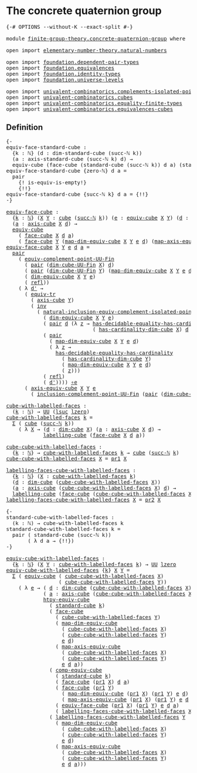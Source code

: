 # The concrete quaternion group

<pre class="Agda"><a id="42" class="Symbol">{-#</a> <a id="46" class="Keyword">OPTIONS</a> <a id="54" class="Pragma">--without-K</a> <a id="66" class="Pragma">--exact-split</a> <a id="80" class="Symbol">#-}</a>

<a id="85" class="Keyword">module</a> <a id="92" href="finite-group-theory.concrete-quaternion-group.html" class="Module">finite-group-theory.concrete-quaternion-group</a> <a id="138" class="Keyword">where</a>

<a id="145" class="Keyword">open</a> <a id="150" class="Keyword">import</a> <a id="157" href="elementary-number-theory.natural-numbers.html" class="Module">elementary-number-theory.natural-numbers</a>

<a id="199" class="Keyword">open</a> <a id="204" class="Keyword">import</a> <a id="211" href="foundation.dependent-pair-types.html" class="Module">foundation.dependent-pair-types</a>
<a id="243" class="Keyword">open</a> <a id="248" class="Keyword">import</a> <a id="255" href="foundation.equivalences.html" class="Module">foundation.equivalences</a>
<a id="279" class="Keyword">open</a> <a id="284" class="Keyword">import</a> <a id="291" href="foundation.identity-types.html" class="Module">foundation.identity-types</a>
<a id="317" class="Keyword">open</a> <a id="322" class="Keyword">import</a> <a id="329" href="foundation.universe-levels.html" class="Module">foundation.universe-levels</a>

<a id="357" class="Keyword">open</a> <a id="362" class="Keyword">import</a> <a id="369" href="univalent-combinatorics.complements-isolated-points.html" class="Module">univalent-combinatorics.complements-isolated-points</a>
<a id="421" class="Keyword">open</a> <a id="426" class="Keyword">import</a> <a id="433" href="univalent-combinatorics.cubes.html" class="Module">univalent-combinatorics.cubes</a>
<a id="463" class="Keyword">open</a> <a id="468" class="Keyword">import</a> <a id="475" href="univalent-combinatorics.equality-finite-types.html" class="Module">univalent-combinatorics.equality-finite-types</a>
<a id="521" class="Keyword">open</a> <a id="526" class="Keyword">import</a> <a id="533" href="univalent-combinatorics.equivalences-cubes.html" class="Module">univalent-combinatorics.equivalences-cubes</a>
</pre>
## Definition

<pre class="Agda"><a id="604" class="Comment">{-
equiv-face-standard-cube :
  {k : ℕ} (d : dim-standard-cube (succ-ℕ k))
  (a : axis-standard-cube (succ-ℕ k) d) →
  equiv-cube (face-cube (standard-cube (succ-ℕ k)) d a) (standard-cube k)
equiv-face-standard-cube {zero-ℕ} d a =
  pair
    {! is-equiv-is-empty!}
    {!!}
equiv-face-standard-cube {succ-ℕ k} d a = {!!}
-}</a>

<a id="equiv-face-cube"></a><a id="929" href="finite-group-theory.concrete-quaternion-group.html#929" class="Function">equiv-face-cube</a> <a id="945" class="Symbol">:</a>
  <a id="949" class="Symbol">{</a><a id="950" href="finite-group-theory.concrete-quaternion-group.html#950" class="Bound">k</a> <a id="952" class="Symbol">:</a> <a id="954" href="elementary-number-theory.natural-numbers.html#1444" class="Datatype">ℕ</a><a id="955" class="Symbol">}</a> <a id="957" class="Symbol">(</a><a id="958" href="finite-group-theory.concrete-quaternion-group.html#958" class="Bound">X</a> <a id="960" href="finite-group-theory.concrete-quaternion-group.html#960" class="Bound">Y</a> <a id="962" class="Symbol">:</a> <a id="964" href="univalent-combinatorics.cubes.html#702" class="Function">cube</a> <a id="969" class="Symbol">(</a><a id="970" href="elementary-number-theory.natural-numbers.html#1478" class="InductiveConstructor">succ-ℕ</a> <a id="977" href="finite-group-theory.concrete-quaternion-group.html#950" class="Bound">k</a><a id="978" class="Symbol">))</a> <a id="981" class="Symbol">(</a><a id="982" href="finite-group-theory.concrete-quaternion-group.html#982" class="Bound">e</a> <a id="984" class="Symbol">:</a> <a id="986" href="univalent-combinatorics.equivalences-cubes.html#1312" class="Function">equiv-cube</a> <a id="997" href="finite-group-theory.concrete-quaternion-group.html#958" class="Bound">X</a> <a id="999" href="finite-group-theory.concrete-quaternion-group.html#960" class="Bound">Y</a><a id="1000" class="Symbol">)</a> <a id="1002" class="Symbol">(</a><a id="1003" href="finite-group-theory.concrete-quaternion-group.html#1003" class="Bound">d</a> <a id="1005" class="Symbol">:</a> <a id="1007" href="univalent-combinatorics.cubes.html#862" class="Function">dim-cube</a> <a id="1016" href="finite-group-theory.concrete-quaternion-group.html#958" class="Bound">X</a><a id="1017" class="Symbol">)</a>
  <a id="1021" class="Symbol">(</a><a id="1022" href="finite-group-theory.concrete-quaternion-group.html#1022" class="Bound">a</a> <a id="1024" class="Symbol">:</a> <a id="1026" href="univalent-combinatorics.cubes.html#1511" class="Function">axis-cube</a> <a id="1036" href="finite-group-theory.concrete-quaternion-group.html#958" class="Bound">X</a> <a id="1038" href="finite-group-theory.concrete-quaternion-group.html#1003" class="Bound">d</a><a id="1039" class="Symbol">)</a> <a id="1041" class="Symbol">→</a>
  <a id="1045" href="univalent-combinatorics.equivalences-cubes.html#1312" class="Function">equiv-cube</a>
    <a id="1060" class="Symbol">(</a> <a id="1062" href="univalent-combinatorics.cubes.html#3228" class="Function">face-cube</a> <a id="1072" href="finite-group-theory.concrete-quaternion-group.html#958" class="Bound">X</a> <a id="1074" href="finite-group-theory.concrete-quaternion-group.html#1003" class="Bound">d</a> <a id="1076" href="finite-group-theory.concrete-quaternion-group.html#1022" class="Bound">a</a><a id="1077" class="Symbol">)</a>
    <a id="1083" class="Symbol">(</a> <a id="1085" href="univalent-combinatorics.cubes.html#3228" class="Function">face-cube</a> <a id="1095" href="finite-group-theory.concrete-quaternion-group.html#960" class="Bound">Y</a> <a id="1097" class="Symbol">(</a><a id="1098" href="univalent-combinatorics.equivalences-cubes.html#1614" class="Function">map-dim-equiv-cube</a> <a id="1117" href="finite-group-theory.concrete-quaternion-group.html#958" class="Bound">X</a> <a id="1119" href="finite-group-theory.concrete-quaternion-group.html#960" class="Bound">Y</a> <a id="1121" href="finite-group-theory.concrete-quaternion-group.html#982" class="Bound">e</a> <a id="1123" href="finite-group-theory.concrete-quaternion-group.html#1003" class="Bound">d</a><a id="1124" class="Symbol">)</a> <a id="1126" class="Symbol">(</a><a id="1127" href="univalent-combinatorics.equivalences-cubes.html#1937" class="Function">map-axis-equiv-cube</a> <a id="1147" href="finite-group-theory.concrete-quaternion-group.html#958" class="Bound">X</a> <a id="1149" href="finite-group-theory.concrete-quaternion-group.html#960" class="Bound">Y</a> <a id="1151" href="finite-group-theory.concrete-quaternion-group.html#982" class="Bound">e</a> <a id="1153" href="finite-group-theory.concrete-quaternion-group.html#1003" class="Bound">d</a> <a id="1155" href="finite-group-theory.concrete-quaternion-group.html#1022" class="Bound">a</a><a id="1156" class="Symbol">))</a>
<a id="1159" href="finite-group-theory.concrete-quaternion-group.html#929" class="Function">equiv-face-cube</a> <a id="1175" href="finite-group-theory.concrete-quaternion-group.html#1175" class="Bound">X</a> <a id="1177" href="finite-group-theory.concrete-quaternion-group.html#1177" class="Bound">Y</a> <a id="1179" href="finite-group-theory.concrete-quaternion-group.html#1179" class="Bound">e</a> <a id="1181" href="finite-group-theory.concrete-quaternion-group.html#1181" class="Bound">d</a> <a id="1183" href="finite-group-theory.concrete-quaternion-group.html#1183" class="Bound">a</a> <a id="1185" class="Symbol">=</a>
  <a id="1189" href="foundation-core.dependent-pair-types.html#575" class="InductiveConstructor">pair</a>
    <a id="1198" class="Symbol">(</a> <a id="1200" href="univalent-combinatorics.complements-isolated-points.html#4435" class="Function">equiv-complement-point-UU-Fin</a>
      <a id="1236" class="Symbol">(</a> <a id="1238" href="foundation-core.dependent-pair-types.html#575" class="InductiveConstructor">pair</a> <a id="1243" class="Symbol">(</a><a id="1244" href="univalent-combinatorics.cubes.html#785" class="Function">dim-cube-UU-Fin</a> <a id="1260" href="finite-group-theory.concrete-quaternion-group.html#1175" class="Bound">X</a><a id="1261" class="Symbol">)</a> <a id="1263" href="finite-group-theory.concrete-quaternion-group.html#1181" class="Bound">d</a><a id="1264" class="Symbol">)</a>
      <a id="1272" class="Symbol">(</a> <a id="1274" href="foundation-core.dependent-pair-types.html#575" class="InductiveConstructor">pair</a> <a id="1279" class="Symbol">(</a><a id="1280" href="univalent-combinatorics.cubes.html#785" class="Function">dim-cube-UU-Fin</a> <a id="1296" href="finite-group-theory.concrete-quaternion-group.html#1177" class="Bound">Y</a><a id="1297" class="Symbol">)</a> <a id="1299" class="Symbol">(</a><a id="1300" href="univalent-combinatorics.equivalences-cubes.html#1614" class="Function">map-dim-equiv-cube</a> <a id="1319" href="finite-group-theory.concrete-quaternion-group.html#1175" class="Bound">X</a> <a id="1321" href="finite-group-theory.concrete-quaternion-group.html#1177" class="Bound">Y</a> <a id="1323" href="finite-group-theory.concrete-quaternion-group.html#1179" class="Bound">e</a> <a id="1325" href="finite-group-theory.concrete-quaternion-group.html#1181" class="Bound">d</a><a id="1326" class="Symbol">))</a>
      <a id="1335" class="Symbol">(</a> <a id="1337" href="univalent-combinatorics.equivalences-cubes.html#1499" class="Function">dim-equiv-cube</a> <a id="1352" href="finite-group-theory.concrete-quaternion-group.html#1175" class="Bound">X</a> <a id="1354" href="finite-group-theory.concrete-quaternion-group.html#1177" class="Bound">Y</a> <a id="1356" href="finite-group-theory.concrete-quaternion-group.html#1179" class="Bound">e</a><a id="1357" class="Symbol">)</a>
      <a id="1365" class="Symbol">(</a> <a id="1367" href="foundation-core.identity-types.html#694" class="InductiveConstructor">refl</a><a id="1371" class="Symbol">))</a>
    <a id="1378" class="Symbol">(</a> <a id="1380" class="Symbol">λ</a> <a id="1382" href="finite-group-theory.concrete-quaternion-group.html#1382" class="Bound">d&#39;</a> <a id="1385" class="Symbol">→</a>
      <a id="1393" class="Symbol">(</a> <a id="1395" href="foundation.identity-types.html#3840" class="Function">equiv-tr</a>
        <a id="1412" class="Symbol">(</a> <a id="1414" href="univalent-combinatorics.cubes.html#1511" class="Function">axis-cube</a> <a id="1424" href="finite-group-theory.concrete-quaternion-group.html#1177" class="Bound">Y</a><a id="1425" class="Symbol">)</a>
        <a id="1435" class="Symbol">(</a> <a id="1437" href="foundation-core.identity-types.html#1552" class="Function">inv</a>
          <a id="1451" class="Symbol">(</a> <a id="1453" href="univalent-combinatorics.complements-isolated-points.html#2931" class="Function">natural-inclusion-equiv-complement-isolated-point</a>
            <a id="1515" class="Symbol">(</a> <a id="1517" href="univalent-combinatorics.equivalences-cubes.html#1499" class="Function">dim-equiv-cube</a> <a id="1532" href="finite-group-theory.concrete-quaternion-group.html#1175" class="Bound">X</a> <a id="1534" href="finite-group-theory.concrete-quaternion-group.html#1177" class="Bound">Y</a> <a id="1536" href="finite-group-theory.concrete-quaternion-group.html#1179" class="Bound">e</a><a id="1537" class="Symbol">)</a>
            <a id="1551" class="Symbol">(</a> <a id="1553" href="foundation-core.dependent-pair-types.html#575" class="InductiveConstructor">pair</a> <a id="1558" href="finite-group-theory.concrete-quaternion-group.html#1181" class="Bound">d</a> <a id="1560" class="Symbol">(λ</a> <a id="1563" href="finite-group-theory.concrete-quaternion-group.html#1563" class="Bound">z</a> <a id="1565" class="Symbol">→</a> <a id="1567" href="univalent-combinatorics.equality-finite-types.html#2861" class="Function">has-decidable-equality-has-cardinality</a>
                            <a id="1634" class="Symbol">(</a> <a id="1636" href="univalent-combinatorics.cubes.html#947" class="Function">has-cardinality-dim-cube</a> <a id="1661" href="finite-group-theory.concrete-quaternion-group.html#1175" class="Bound">X</a><a id="1662" class="Symbol">)</a> <a id="1664" href="finite-group-theory.concrete-quaternion-group.html#1181" class="Bound">d</a> <a id="1666" href="finite-group-theory.concrete-quaternion-group.html#1563" class="Bound">z</a><a id="1667" class="Symbol">))</a>
            <a id="1682" class="Symbol">(</a> <a id="1684" href="foundation-core.dependent-pair-types.html#575" class="InductiveConstructor">pair</a>
              <a id="1703" class="Symbol">(</a> <a id="1705" href="univalent-combinatorics.equivalences-cubes.html#1614" class="Function">map-dim-equiv-cube</a> <a id="1724" href="finite-group-theory.concrete-quaternion-group.html#1175" class="Bound">X</a> <a id="1726" href="finite-group-theory.concrete-quaternion-group.html#1177" class="Bound">Y</a> <a id="1728" href="finite-group-theory.concrete-quaternion-group.html#1179" class="Bound">e</a> <a id="1730" href="finite-group-theory.concrete-quaternion-group.html#1181" class="Bound">d</a><a id="1731" class="Symbol">)</a>
              <a id="1747" class="Symbol">(</a> <a id="1749" class="Symbol">λ</a> <a id="1751" href="finite-group-theory.concrete-quaternion-group.html#1751" class="Bound">z</a> <a id="1753" class="Symbol">→</a>
                <a id="1771" href="univalent-combinatorics.equality-finite-types.html#2861" class="Function">has-decidable-equality-has-cardinality</a>
                  <a id="1828" class="Symbol">(</a> <a id="1830" href="univalent-combinatorics.cubes.html#947" class="Function">has-cardinality-dim-cube</a> <a id="1855" href="finite-group-theory.concrete-quaternion-group.html#1177" class="Bound">Y</a><a id="1856" class="Symbol">)</a>
                  <a id="1876" class="Symbol">(</a> <a id="1878" href="univalent-combinatorics.equivalences-cubes.html#1614" class="Function">map-dim-equiv-cube</a> <a id="1897" href="finite-group-theory.concrete-quaternion-group.html#1175" class="Bound">X</a> <a id="1899" href="finite-group-theory.concrete-quaternion-group.html#1177" class="Bound">Y</a> <a id="1901" href="finite-group-theory.concrete-quaternion-group.html#1179" class="Bound">e</a> <a id="1903" href="finite-group-theory.concrete-quaternion-group.html#1181" class="Bound">d</a><a id="1904" class="Symbol">)</a>
                  <a id="1924" class="Symbol">(</a> <a id="1926" href="finite-group-theory.concrete-quaternion-group.html#1751" class="Bound">z</a><a id="1927" class="Symbol">)))</a>
            <a id="1943" class="Symbol">(</a> <a id="1945" href="foundation-core.identity-types.html#694" class="InductiveConstructor">refl</a><a id="1949" class="Symbol">)</a>
            <a id="1963" class="Symbol">(</a> <a id="1965" href="finite-group-theory.concrete-quaternion-group.html#1382" class="Bound">d&#39;</a><a id="1967" class="Symbol">))))</a> <a id="1972" href="foundation-core.equivalences.html#7843" class="Function Operator">∘e</a>
      <a id="1981" class="Symbol">(</a> <a id="1983" href="univalent-combinatorics.equivalences-cubes.html#1764" class="Function">axis-equiv-cube</a> <a id="1999" href="finite-group-theory.concrete-quaternion-group.html#1175" class="Bound">X</a> <a id="2001" href="finite-group-theory.concrete-quaternion-group.html#1177" class="Bound">Y</a> <a id="2003" href="finite-group-theory.concrete-quaternion-group.html#1179" class="Bound">e</a>
        <a id="2013" class="Symbol">(</a> <a id="2015" href="univalent-combinatorics.complements-isolated-points.html#3602" class="Function">inclusion-complement-point-UU-Fin</a> <a id="2049" class="Symbol">(</a><a id="2050" href="foundation-core.dependent-pair-types.html#575" class="InductiveConstructor">pair</a> <a id="2055" class="Symbol">(</a><a id="2056" href="univalent-combinatorics.cubes.html#785" class="Function">dim-cube-UU-Fin</a> <a id="2072" href="finite-group-theory.concrete-quaternion-group.html#1175" class="Bound">X</a><a id="2073" class="Symbol">)</a> <a id="2075" href="finite-group-theory.concrete-quaternion-group.html#1181" class="Bound">d</a><a id="2076" class="Symbol">)</a> <a id="2078" href="finite-group-theory.concrete-quaternion-group.html#1382" class="Bound">d&#39;</a><a id="2080" class="Symbol">)))</a>

<a id="cube-with-labelled-faces"></a><a id="2085" href="finite-group-theory.concrete-quaternion-group.html#2085" class="Function">cube-with-labelled-faces</a> <a id="2110" class="Symbol">:</a>
  <a id="2114" class="Symbol">(</a><a id="2115" href="finite-group-theory.concrete-quaternion-group.html#2115" class="Bound">k</a> <a id="2117" class="Symbol">:</a> <a id="2119" href="elementary-number-theory.natural-numbers.html#1444" class="Datatype">ℕ</a><a id="2120" class="Symbol">)</a> <a id="2122" class="Symbol">→</a> <a id="2124" href="foundation-core.universe-levels.html#222" class="Primitive">UU</a> <a id="2127" class="Symbol">(</a><a id="2128" href="Agda.Primitive.html#780" class="Primitive">lsuc</a> <a id="2133" href="Agda.Primitive.html#764" class="Primitive">lzero</a><a id="2138" class="Symbol">)</a>
<a id="2140" href="finite-group-theory.concrete-quaternion-group.html#2085" class="Function">cube-with-labelled-faces</a> <a id="2165" href="finite-group-theory.concrete-quaternion-group.html#2165" class="Bound">k</a> <a id="2167" class="Symbol">=</a>
  <a id="2171" href="foundation-core.dependent-pair-types.html#502" class="Record">Σ</a> <a id="2173" class="Symbol">(</a> <a id="2175" href="univalent-combinatorics.cubes.html#702" class="Function">cube</a> <a id="2180" class="Symbol">(</a><a id="2181" href="elementary-number-theory.natural-numbers.html#1478" class="InductiveConstructor">succ-ℕ</a> <a id="2188" href="finite-group-theory.concrete-quaternion-group.html#2165" class="Bound">k</a><a id="2189" class="Symbol">))</a>
    <a id="2196" class="Symbol">(</a> <a id="2198" class="Symbol">λ</a> <a id="2200" href="finite-group-theory.concrete-quaternion-group.html#2200" class="Bound">X</a> <a id="2202" class="Symbol">→</a> <a id="2204" class="Symbol">(</a><a id="2205" href="finite-group-theory.concrete-quaternion-group.html#2205" class="Bound">d</a> <a id="2207" class="Symbol">:</a> <a id="2209" href="univalent-combinatorics.cubes.html#862" class="Function">dim-cube</a> <a id="2218" href="finite-group-theory.concrete-quaternion-group.html#2200" class="Bound">X</a><a id="2219" class="Symbol">)</a> <a id="2221" class="Symbol">(</a><a id="2222" href="finite-group-theory.concrete-quaternion-group.html#2222" class="Bound">a</a> <a id="2224" class="Symbol">:</a> <a id="2226" href="univalent-combinatorics.cubes.html#1511" class="Function">axis-cube</a> <a id="2236" href="finite-group-theory.concrete-quaternion-group.html#2200" class="Bound">X</a> <a id="2238" href="finite-group-theory.concrete-quaternion-group.html#2205" class="Bound">d</a><a id="2239" class="Symbol">)</a> <a id="2241" class="Symbol">→</a>
            <a id="2255" href="univalent-combinatorics.equivalences-cubes.html#5327" class="Function">labelling-cube</a> <a id="2270" class="Symbol">(</a><a id="2271" href="univalent-combinatorics.cubes.html#3228" class="Function">face-cube</a> <a id="2281" href="finite-group-theory.concrete-quaternion-group.html#2200" class="Bound">X</a> <a id="2283" href="finite-group-theory.concrete-quaternion-group.html#2205" class="Bound">d</a> <a id="2285" href="finite-group-theory.concrete-quaternion-group.html#2222" class="Bound">a</a><a id="2286" class="Symbol">))</a>

<a id="cube-cube-with-labelled-faces"></a><a id="2290" href="finite-group-theory.concrete-quaternion-group.html#2290" class="Function">cube-cube-with-labelled-faces</a> <a id="2320" class="Symbol">:</a>
  <a id="2324" class="Symbol">{</a><a id="2325" href="finite-group-theory.concrete-quaternion-group.html#2325" class="Bound">k</a> <a id="2327" class="Symbol">:</a> <a id="2329" href="elementary-number-theory.natural-numbers.html#1444" class="Datatype">ℕ</a><a id="2330" class="Symbol">}</a> <a id="2332" class="Symbol">→</a> <a id="2334" href="finite-group-theory.concrete-quaternion-group.html#2085" class="Function">cube-with-labelled-faces</a> <a id="2359" href="finite-group-theory.concrete-quaternion-group.html#2325" class="Bound">k</a> <a id="2361" class="Symbol">→</a> <a id="2363" href="univalent-combinatorics.cubes.html#702" class="Function">cube</a> <a id="2368" class="Symbol">(</a><a id="2369" href="elementary-number-theory.natural-numbers.html#1478" class="InductiveConstructor">succ-ℕ</a> <a id="2376" href="finite-group-theory.concrete-quaternion-group.html#2325" class="Bound">k</a><a id="2377" class="Symbol">)</a>
<a id="2379" href="finite-group-theory.concrete-quaternion-group.html#2290" class="Function">cube-cube-with-labelled-faces</a> <a id="2409" href="finite-group-theory.concrete-quaternion-group.html#2409" class="Bound">X</a> <a id="2411" class="Symbol">=</a> <a id="2413" href="foundation-core.dependent-pair-types.html#592" class="Field">pr1</a> <a id="2417" href="finite-group-theory.concrete-quaternion-group.html#2409" class="Bound">X</a>

<a id="labelling-faces-cube-with-labelled-faces"></a><a id="2420" href="finite-group-theory.concrete-quaternion-group.html#2420" class="Function">labelling-faces-cube-with-labelled-faces</a> <a id="2461" class="Symbol">:</a>
  <a id="2465" class="Symbol">{</a><a id="2466" href="finite-group-theory.concrete-quaternion-group.html#2466" class="Bound">k</a> <a id="2468" class="Symbol">:</a> <a id="2470" href="elementary-number-theory.natural-numbers.html#1444" class="Datatype">ℕ</a><a id="2471" class="Symbol">}</a> <a id="2473" class="Symbol">(</a><a id="2474" href="finite-group-theory.concrete-quaternion-group.html#2474" class="Bound">X</a> <a id="2476" class="Symbol">:</a> <a id="2478" href="finite-group-theory.concrete-quaternion-group.html#2085" class="Function">cube-with-labelled-faces</a> <a id="2503" href="finite-group-theory.concrete-quaternion-group.html#2466" class="Bound">k</a><a id="2504" class="Symbol">)</a>
  <a id="2508" class="Symbol">(</a><a id="2509" href="finite-group-theory.concrete-quaternion-group.html#2509" class="Bound">d</a> <a id="2511" class="Symbol">:</a> <a id="2513" href="univalent-combinatorics.cubes.html#862" class="Function">dim-cube</a> <a id="2522" class="Symbol">(</a><a id="2523" href="finite-group-theory.concrete-quaternion-group.html#2290" class="Function">cube-cube-with-labelled-faces</a> <a id="2553" href="finite-group-theory.concrete-quaternion-group.html#2474" class="Bound">X</a><a id="2554" class="Symbol">))</a>
  <a id="2559" class="Symbol">(</a><a id="2560" href="finite-group-theory.concrete-quaternion-group.html#2560" class="Bound">a</a> <a id="2562" class="Symbol">:</a> <a id="2564" href="univalent-combinatorics.cubes.html#1511" class="Function">axis-cube</a> <a id="2574" class="Symbol">(</a><a id="2575" href="finite-group-theory.concrete-quaternion-group.html#2290" class="Function">cube-cube-with-labelled-faces</a> <a id="2605" href="finite-group-theory.concrete-quaternion-group.html#2474" class="Bound">X</a><a id="2606" class="Symbol">)</a> <a id="2608" href="finite-group-theory.concrete-quaternion-group.html#2509" class="Bound">d</a><a id="2609" class="Symbol">)</a> <a id="2611" class="Symbol">→</a>
  <a id="2615" href="univalent-combinatorics.equivalences-cubes.html#5327" class="Function">labelling-cube</a> <a id="2630" class="Symbol">(</a><a id="2631" href="univalent-combinatorics.cubes.html#3228" class="Function">face-cube</a> <a id="2641" class="Symbol">(</a><a id="2642" href="finite-group-theory.concrete-quaternion-group.html#2290" class="Function">cube-cube-with-labelled-faces</a> <a id="2672" href="finite-group-theory.concrete-quaternion-group.html#2474" class="Bound">X</a><a id="2673" class="Symbol">)</a> <a id="2675" href="finite-group-theory.concrete-quaternion-group.html#2509" class="Bound">d</a> <a id="2677" href="finite-group-theory.concrete-quaternion-group.html#2560" class="Bound">a</a><a id="2678" class="Symbol">)</a>
<a id="2680" href="finite-group-theory.concrete-quaternion-group.html#2420" class="Function">labelling-faces-cube-with-labelled-faces</a> <a id="2721" href="finite-group-theory.concrete-quaternion-group.html#2721" class="Bound">X</a> <a id="2723" class="Symbol">=</a> <a id="2725" href="foundation-core.dependent-pair-types.html#604" class="Field">pr2</a> <a id="2729" href="finite-group-theory.concrete-quaternion-group.html#2721" class="Bound">X</a>

<a id="2732" class="Comment">{-
standard-cube-with-labelled-faces :
  (k : ℕ) → cube-with-labelled-faces k
standard-cube-with-labelled-faces k =
  pair ( standard-cube (succ-ℕ k))
       ( λ d a → {!!})
-}</a>

<a id="equiv-cube-with-labelled-faces"></a><a id="2910" href="finite-group-theory.concrete-quaternion-group.html#2910" class="Function">equiv-cube-with-labelled-faces</a> <a id="2941" class="Symbol">:</a>
  <a id="2945" class="Symbol">{</a><a id="2946" href="finite-group-theory.concrete-quaternion-group.html#2946" class="Bound">k</a> <a id="2948" class="Symbol">:</a> <a id="2950" href="elementary-number-theory.natural-numbers.html#1444" class="Datatype">ℕ</a><a id="2951" class="Symbol">}</a> <a id="2953" class="Symbol">(</a><a id="2954" href="finite-group-theory.concrete-quaternion-group.html#2954" class="Bound">X</a> <a id="2956" href="finite-group-theory.concrete-quaternion-group.html#2956" class="Bound">Y</a> <a id="2958" class="Symbol">:</a> <a id="2960" href="finite-group-theory.concrete-quaternion-group.html#2085" class="Function">cube-with-labelled-faces</a> <a id="2985" href="finite-group-theory.concrete-quaternion-group.html#2946" class="Bound">k</a><a id="2986" class="Symbol">)</a> <a id="2988" class="Symbol">→</a> <a id="2990" href="foundation-core.universe-levels.html#222" class="Primitive">UU</a> <a id="2993" href="Agda.Primitive.html#764" class="Primitive">lzero</a>
<a id="2999" href="finite-group-theory.concrete-quaternion-group.html#2910" class="Function">equiv-cube-with-labelled-faces</a> <a id="3030" class="Symbol">{</a><a id="3031" href="finite-group-theory.concrete-quaternion-group.html#3031" class="Bound">k</a><a id="3032" class="Symbol">}</a> <a id="3034" href="finite-group-theory.concrete-quaternion-group.html#3034" class="Bound">X</a> <a id="3036" href="finite-group-theory.concrete-quaternion-group.html#3036" class="Bound">Y</a> <a id="3038" class="Symbol">=</a>
  <a id="3042" href="foundation-core.dependent-pair-types.html#502" class="Record">Σ</a> <a id="3044" class="Symbol">(</a> <a id="3046" href="univalent-combinatorics.equivalences-cubes.html#1312" class="Function">equiv-cube</a> <a id="3057" class="Symbol">(</a> <a id="3059" href="finite-group-theory.concrete-quaternion-group.html#2290" class="Function">cube-cube-with-labelled-faces</a> <a id="3089" href="finite-group-theory.concrete-quaternion-group.html#3034" class="Bound">X</a><a id="3090" class="Symbol">)</a>
                 <a id="3109" class="Symbol">(</a> <a id="3111" href="finite-group-theory.concrete-quaternion-group.html#2290" class="Function">cube-cube-with-labelled-faces</a> <a id="3141" href="finite-group-theory.concrete-quaternion-group.html#3036" class="Bound">Y</a><a id="3142" class="Symbol">))</a>
    <a id="3149" class="Symbol">(</a> <a id="3151" class="Symbol">λ</a> <a id="3153" href="finite-group-theory.concrete-quaternion-group.html#3153" class="Bound">e</a> <a id="3155" class="Symbol">→</a> <a id="3157" class="Symbol">(</a> <a id="3159" href="finite-group-theory.concrete-quaternion-group.html#3159" class="Bound">d</a> <a id="3161" class="Symbol">:</a> <a id="3163" href="univalent-combinatorics.cubes.html#862" class="Function">dim-cube</a> <a id="3172" class="Symbol">(</a><a id="3173" href="finite-group-theory.concrete-quaternion-group.html#2290" class="Function">cube-cube-with-labelled-faces</a> <a id="3203" href="finite-group-theory.concrete-quaternion-group.html#3034" class="Bound">X</a><a id="3204" class="Symbol">))</a>
            <a id="3219" class="Symbol">(</a> <a id="3221" href="finite-group-theory.concrete-quaternion-group.html#3221" class="Bound">a</a> <a id="3223" class="Symbol">:</a> <a id="3225" href="univalent-combinatorics.cubes.html#1511" class="Function">axis-cube</a> <a id="3235" class="Symbol">(</a><a id="3236" href="finite-group-theory.concrete-quaternion-group.html#2290" class="Function">cube-cube-with-labelled-faces</a> <a id="3266" href="finite-group-theory.concrete-quaternion-group.html#3034" class="Bound">X</a><a id="3267" class="Symbol">)</a> <a id="3269" href="finite-group-theory.concrete-quaternion-group.html#3159" class="Bound">d</a><a id="3270" class="Symbol">)</a> <a id="3272" class="Symbol">→</a>
            <a id="3286" href="univalent-combinatorics.equivalences-cubes.html#3579" class="Function">htpy-equiv-cube</a>
              <a id="3316" class="Symbol">(</a> <a id="3318" href="univalent-combinatorics.cubes.html#2753" class="Function">standard-cube</a> <a id="3332" href="finite-group-theory.concrete-quaternion-group.html#3031" class="Bound">k</a><a id="3333" class="Symbol">)</a>
              <a id="3349" class="Symbol">(</a> <a id="3351" href="univalent-combinatorics.cubes.html#3228" class="Function">face-cube</a>
                <a id="3377" class="Symbol">(</a> <a id="3379" href="finite-group-theory.concrete-quaternion-group.html#2290" class="Function">cube-cube-with-labelled-faces</a> <a id="3409" href="finite-group-theory.concrete-quaternion-group.html#3036" class="Bound">Y</a><a id="3410" class="Symbol">)</a>
                <a id="3428" class="Symbol">(</a> <a id="3430" href="univalent-combinatorics.equivalences-cubes.html#1614" class="Function">map-dim-equiv-cube</a>
                  <a id="3467" class="Symbol">(</a> <a id="3469" href="finite-group-theory.concrete-quaternion-group.html#2290" class="Function">cube-cube-with-labelled-faces</a> <a id="3499" href="finite-group-theory.concrete-quaternion-group.html#3034" class="Bound">X</a><a id="3500" class="Symbol">)</a>
                  <a id="3520" class="Symbol">(</a> <a id="3522" href="finite-group-theory.concrete-quaternion-group.html#2290" class="Function">cube-cube-with-labelled-faces</a> <a id="3552" href="finite-group-theory.concrete-quaternion-group.html#3036" class="Bound">Y</a><a id="3553" class="Symbol">)</a>
                  <a id="3573" href="finite-group-theory.concrete-quaternion-group.html#3153" class="Bound">e</a> <a id="3575" href="finite-group-theory.concrete-quaternion-group.html#3159" class="Bound">d</a><a id="3576" class="Symbol">)</a>
                <a id="3594" class="Symbol">(</a> <a id="3596" href="univalent-combinatorics.equivalences-cubes.html#1937" class="Function">map-axis-equiv-cube</a>
                  <a id="3634" class="Symbol">(</a> <a id="3636" href="finite-group-theory.concrete-quaternion-group.html#2290" class="Function">cube-cube-with-labelled-faces</a> <a id="3666" href="finite-group-theory.concrete-quaternion-group.html#3034" class="Bound">X</a><a id="3667" class="Symbol">)</a>
                  <a id="3687" class="Symbol">(</a> <a id="3689" href="finite-group-theory.concrete-quaternion-group.html#2290" class="Function">cube-cube-with-labelled-faces</a> <a id="3719" href="finite-group-theory.concrete-quaternion-group.html#3036" class="Bound">Y</a><a id="3720" class="Symbol">)</a>
                  <a id="3740" href="finite-group-theory.concrete-quaternion-group.html#3153" class="Bound">e</a> <a id="3742" href="finite-group-theory.concrete-quaternion-group.html#3159" class="Bound">d</a> <a id="3744" href="finite-group-theory.concrete-quaternion-group.html#3221" class="Bound">a</a><a id="3745" class="Symbol">))</a>
              <a id="3762" class="Symbol">(</a> <a id="3764" href="univalent-combinatorics.equivalences-cubes.html#3345" class="Function">comp-equiv-cube</a>
                <a id="3796" class="Symbol">(</a> <a id="3798" href="univalent-combinatorics.cubes.html#2753" class="Function">standard-cube</a> <a id="3812" href="finite-group-theory.concrete-quaternion-group.html#3031" class="Bound">k</a><a id="3813" class="Symbol">)</a>
                <a id="3831" class="Symbol">(</a> <a id="3833" href="univalent-combinatorics.cubes.html#3228" class="Function">face-cube</a> <a id="3843" class="Symbol">(</a><a id="3844" href="foundation-core.dependent-pair-types.html#592" class="Field">pr1</a> <a id="3848" href="finite-group-theory.concrete-quaternion-group.html#3034" class="Bound">X</a><a id="3849" class="Symbol">)</a> <a id="3851" href="finite-group-theory.concrete-quaternion-group.html#3159" class="Bound">d</a> <a id="3853" href="finite-group-theory.concrete-quaternion-group.html#3221" class="Bound">a</a><a id="3854" class="Symbol">)</a>
                <a id="3872" class="Symbol">(</a> <a id="3874" href="univalent-combinatorics.cubes.html#3228" class="Function">face-cube</a> <a id="3884" class="Symbol">(</a><a id="3885" href="foundation-core.dependent-pair-types.html#592" class="Field">pr1</a> <a id="3889" href="finite-group-theory.concrete-quaternion-group.html#3036" class="Bound">Y</a><a id="3890" class="Symbol">)</a>
                  <a id="3910" class="Symbol">(</a> <a id="3912" href="univalent-combinatorics.equivalences-cubes.html#1614" class="Function">map-dim-equiv-cube</a> <a id="3931" class="Symbol">(</a><a id="3932" href="foundation-core.dependent-pair-types.html#592" class="Field">pr1</a> <a id="3936" href="finite-group-theory.concrete-quaternion-group.html#3034" class="Bound">X</a><a id="3937" class="Symbol">)</a> <a id="3939" class="Symbol">(</a><a id="3940" href="foundation-core.dependent-pair-types.html#592" class="Field">pr1</a> <a id="3944" href="finite-group-theory.concrete-quaternion-group.html#3036" class="Bound">Y</a><a id="3945" class="Symbol">)</a> <a id="3947" href="finite-group-theory.concrete-quaternion-group.html#3153" class="Bound">e</a> <a id="3949" href="finite-group-theory.concrete-quaternion-group.html#3159" class="Bound">d</a><a id="3950" class="Symbol">)</a>
                  <a id="3970" class="Symbol">(</a> <a id="3972" href="univalent-combinatorics.equivalences-cubes.html#1937" class="Function">map-axis-equiv-cube</a> <a id="3992" class="Symbol">(</a><a id="3993" href="foundation-core.dependent-pair-types.html#592" class="Field">pr1</a> <a id="3997" href="finite-group-theory.concrete-quaternion-group.html#3034" class="Bound">X</a><a id="3998" class="Symbol">)</a> <a id="4000" class="Symbol">(</a><a id="4001" href="foundation-core.dependent-pair-types.html#592" class="Field">pr1</a> <a id="4005" href="finite-group-theory.concrete-quaternion-group.html#3036" class="Bound">Y</a><a id="4006" class="Symbol">)</a> <a id="4008" href="finite-group-theory.concrete-quaternion-group.html#3153" class="Bound">e</a> <a id="4010" href="finite-group-theory.concrete-quaternion-group.html#3159" class="Bound">d</a> <a id="4012" href="finite-group-theory.concrete-quaternion-group.html#3221" class="Bound">a</a><a id="4013" class="Symbol">))</a>
                <a id="4032" class="Symbol">(</a> <a id="4034" href="finite-group-theory.concrete-quaternion-group.html#929" class="Function">equiv-face-cube</a> <a id="4050" class="Symbol">(</a><a id="4051" href="foundation-core.dependent-pair-types.html#592" class="Field">pr1</a> <a id="4055" href="finite-group-theory.concrete-quaternion-group.html#3034" class="Bound">X</a><a id="4056" class="Symbol">)</a> <a id="4058" class="Symbol">(</a><a id="4059" href="foundation-core.dependent-pair-types.html#592" class="Field">pr1</a> <a id="4063" href="finite-group-theory.concrete-quaternion-group.html#3036" class="Bound">Y</a><a id="4064" class="Symbol">)</a> <a id="4066" href="finite-group-theory.concrete-quaternion-group.html#3153" class="Bound">e</a> <a id="4068" href="finite-group-theory.concrete-quaternion-group.html#3159" class="Bound">d</a> <a id="4070" href="finite-group-theory.concrete-quaternion-group.html#3221" class="Bound">a</a><a id="4071" class="Symbol">)</a>
                <a id="4089" class="Symbol">(</a> <a id="4091" href="finite-group-theory.concrete-quaternion-group.html#2420" class="Function">labelling-faces-cube-with-labelled-faces</a> <a id="4132" href="finite-group-theory.concrete-quaternion-group.html#3034" class="Bound">X</a> <a id="4134" href="finite-group-theory.concrete-quaternion-group.html#3159" class="Bound">d</a> <a id="4136" href="finite-group-theory.concrete-quaternion-group.html#3221" class="Bound">a</a><a id="4137" class="Symbol">))</a>
              <a id="4154" class="Symbol">(</a> <a id="4156" href="finite-group-theory.concrete-quaternion-group.html#2420" class="Function">labelling-faces-cube-with-labelled-faces</a> <a id="4197" href="finite-group-theory.concrete-quaternion-group.html#3036" class="Bound">Y</a>
                <a id="4215" class="Symbol">(</a> <a id="4217" href="univalent-combinatorics.equivalences-cubes.html#1614" class="Function">map-dim-equiv-cube</a>
                  <a id="4254" class="Symbol">(</a> <a id="4256" href="finite-group-theory.concrete-quaternion-group.html#2290" class="Function">cube-cube-with-labelled-faces</a> <a id="4286" href="finite-group-theory.concrete-quaternion-group.html#3034" class="Bound">X</a><a id="4287" class="Symbol">)</a>
                  <a id="4307" class="Symbol">(</a> <a id="4309" href="finite-group-theory.concrete-quaternion-group.html#2290" class="Function">cube-cube-with-labelled-faces</a> <a id="4339" href="finite-group-theory.concrete-quaternion-group.html#3036" class="Bound">Y</a><a id="4340" class="Symbol">)</a>
                  <a id="4360" href="finite-group-theory.concrete-quaternion-group.html#3153" class="Bound">e</a> <a id="4362" href="finite-group-theory.concrete-quaternion-group.html#3159" class="Bound">d</a><a id="4363" class="Symbol">)</a>
                <a id="4381" class="Symbol">(</a> <a id="4383" href="univalent-combinatorics.equivalences-cubes.html#1937" class="Function">map-axis-equiv-cube</a>
                  <a id="4421" class="Symbol">(</a> <a id="4423" href="finite-group-theory.concrete-quaternion-group.html#2290" class="Function">cube-cube-with-labelled-faces</a> <a id="4453" href="finite-group-theory.concrete-quaternion-group.html#3034" class="Bound">X</a><a id="4454" class="Symbol">)</a>
                  <a id="4474" class="Symbol">(</a> <a id="4476" href="finite-group-theory.concrete-quaternion-group.html#2290" class="Function">cube-cube-with-labelled-faces</a> <a id="4506" href="finite-group-theory.concrete-quaternion-group.html#3036" class="Bound">Y</a><a id="4507" class="Symbol">)</a>
                  <a id="4527" href="finite-group-theory.concrete-quaternion-group.html#3153" class="Bound">e</a> <a id="4529" href="finite-group-theory.concrete-quaternion-group.html#3159" class="Bound">d</a> <a id="4531" href="finite-group-theory.concrete-quaternion-group.html#3221" class="Bound">a</a><a id="4532" class="Symbol">)))</a>
</pre>